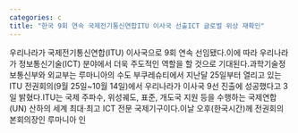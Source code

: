 ```yaml
---
categories: c
title: "한국 9회 연속 국제전기통신연합ITU 이사국 선출ICT 글로벌 위상 재확인"
---
```

우리나라가 국제전기통신연합(ITU) 이사국으로 9회 연속 선임됐다.이에 따라 우리나라가 정보통신기술(ICT) 분야에서 더욱 주도적인 역할을 할 것으로 기대된다.과학기술정보통신부와 외교부는 루마니아의 수도 부쿠레슈티에서 지난달 25일부터 열리고 있는 ITU 전권회의(9월 25일~10월 14일)에서 우리나라가 이사국 9선 진출에 성공했다고 3일 밝혔다.ITU는 국제 주파수, 위성궤도, 표준, 개도국 지원 등을 수행하는 국제연합(UN) 산하의 세계 최대·최고 ICT 전문 국제기구이다.이날 오후(한국시간)께 전권회의 본회의장인 루마니아 인